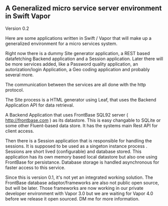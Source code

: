 ## A Generalized micro service server environment in Swift Vapor

Version 0.2

Here are some applications written in Swift / Vapor that will make up a generalized environment 
for a micro services system.

Right now there is a dummy Site generator application, a REST based datafetching Backend application and 
a Session application. Later there will be more services added, like a Password quality application, an 
autorization/login Application, a Geo coding application and probably several more.

The communication between the services are all done with the http protocol.

The Site process is a HTML generator using Leaf, that uses the Backend Application API for data retrieval. 

A Backend Application that uses FrontBase SQL92 server ( http://frontbase.com ) as its datastore. This is easy changable to 
SQLite or some other Fluent-based data store. It has the systems main Rest API for 
client access.

Then there is a Session application that is responsible for handling the sessions. It is supposed to be 
used as a singeton instance process . Sessions are short lived (configurable) and database stored. This 
application has its own memory based local datastore but also one using FrontBase for persistance. Database 
storage is handled asynchronous for faster access to this service.

Since this is version 0.1, it's not yet an integrated working solution. 
The FrontBase database adaptor/frameworks are also not public open source, but will be later. 
Those frameworks are now working in our private developer environment with Vapor 3.0 but we are waiting for 
Vapor 4.0 before we release it open sourced. 
DM me for more information.


